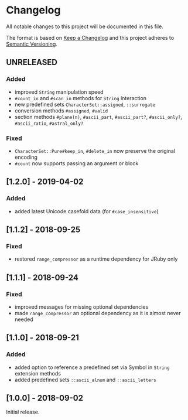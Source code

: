 # Changelog
All notable changes to this project will be documented in this file.

The format is based on [Keep a Changelog](http://keepachangelog.com/en/1.0.0/)
and this project adheres to [Semantic Versioning](http://semver.org/spec/v2.0.0.html).

## UNRELEASED

### Added
- improved `String` manipulation speed
- `#count_in` and `#scan_in` methods for `String` interaction
- new predefined sets `CharacterSet::assigned`, `::surrogate`
- conversion methods `#assigned`, `#valid`
- section methods `#plane(n)`, `#ascii_part`, `#ascii_part?`, `#ascii_only?`, `#ascii_ratio`, `#astral_only?`

### Fixed
- `CharacterSet::Pure#keep_in`, `#delete_in` now preserve the original encoding
- `#count` now supports passing an argument or block

## [1.2.0] - 2019-04-02

### Added
- added latest Unicode casefold data (for `#case_insensitive`)

## [1.1.2] - 2018-09-25

### Fixed
- restored `range_compressor` as a runtime dependency for JRuby only

## [1.1.1] - 2018-09-24

### Fixed
- improved messages for missing optional dependencies
- made `range_compressor` an optional dependency as it is almost never needed

## [1.1.0] - 2018-09-21

### Added
- added option to reference a predefined set via Symbol in `String` extension methods
- added predefined sets `::ascii_alnum` and `::ascii_letters`

## [1.0.0] - 2018-09-02
Initial release.
